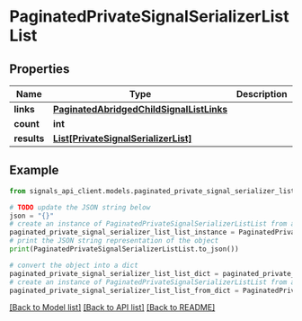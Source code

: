 # PaginatedPrivateSignalSerializerListList


## Properties

Name | Type | Description | Notes
------------ | ------------- | ------------- | -------------
**links** | [**PaginatedAbridgedChildSignalListLinks**](PaginatedAbridgedChildSignalListLinks.md) |  | [optional] 
**count** | **int** |  | [optional] 
**results** | [**List[PrivateSignalSerializerList]**](PrivateSignalSerializerList.md) |  | [optional] 

## Example

```python
from signals_api_client.models.paginated_private_signal_serializer_list_list import PaginatedPrivateSignalSerializerListList

# TODO update the JSON string below
json = "{}"
# create an instance of PaginatedPrivateSignalSerializerListList from a JSON string
paginated_private_signal_serializer_list_list_instance = PaginatedPrivateSignalSerializerListList.from_json(json)
# print the JSON string representation of the object
print(PaginatedPrivateSignalSerializerListList.to_json())

# convert the object into a dict
paginated_private_signal_serializer_list_list_dict = paginated_private_signal_serializer_list_list_instance.to_dict()
# create an instance of PaginatedPrivateSignalSerializerListList from a dict
paginated_private_signal_serializer_list_list_from_dict = PaginatedPrivateSignalSerializerListList.from_dict(paginated_private_signal_serializer_list_list_dict)
```
[[Back to Model list]](../README.md#documentation-for-models) [[Back to API list]](../README.md#documentation-for-api-endpoints) [[Back to README]](../README.md)


